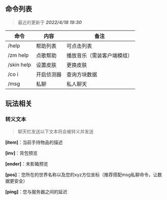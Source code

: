 ## 命令列表
>最近的更新于 ***2022/4/18 19:30***

|  **命令**   | **内容**  | **备注**  |
|  ----  | ----  | ---- |
| /help  | 帮助列表 | 可点击列表 |
| /zm help  | 点歌帮助 | 播放音乐（需装客户端模组） |
| /skin help | 设置皮肤 | 更换皮肤 |
| /co i  | 开启侦测器 | 查询方块数据 |
| /msg  | 私聊 | 私人聊天 |

## 玩法相关

### 转义文本
> 聊天栏发送以下文本将会被转义并发送

**[item]**：当前手持物品的描述

**[inv]**：背包预览

**[ender]**：末影箱预览

**[pos]**：您所在的世界名称以及您的xyz方位坐标（推荐搭配msg私聊命令，让数据更安全）

**[ping]**：您与服务器之间的延迟
